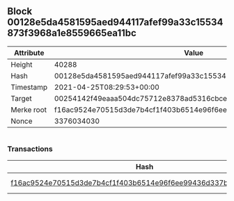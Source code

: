 ## Block 00128e5da4581595aed944117afef99a33c15534873f3968a1e8559665ea11bc

Attribute | Value
--- | ---
Height | 40288
Hash | 00128e5da4581595aed944117afef99a33c15534873f3968a1e8559665ea11bc
Timestamp | 2021-04-25T08:29:53+00:00
Target | 00254142f49eaaa504dc75712e8378ad5316cbcead634704b3734b6271167cc4
Merke root | f16ac9524e70515d3de7b4cf1f403b6514e96f6ee99436d337bff0c60cc7f48e
Nonce | 3376034030

```

```

### Transactions

Hash | Amount
--- | ---
[f16ac9524e70515d3de7b4cf1f403b6514e96f6ee99436d337bff0c60cc7f48e](f16ac9524e70515d3de7b4cf1f403b6514e96f6ee99436d337bff0c60cc7f48e.md) | 10.00000000 SKEPTI 
